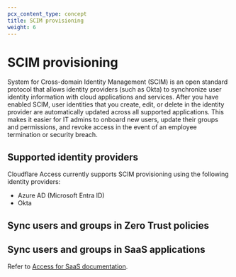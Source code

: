 ```yaml
---
pcx_content_type: concept
title: SCIM provisioning
weight: 6
---
```


# SCIM provisioning

System for Cross-domain Identity Management (SCIM) is an open standard protocol that allows identity providers (such as Okta) to synchronize user identity information with cloud applications and services. After you have enabled SCIM, user identities that you create, edit, or delete in the identity provider are automatically updated across all supported applications. This makes it easier for IT admins to onboard new users, update their groups and permissions, and revoke access in the event of an employee termination or security breach.

## Supported identity providers

Cloudflare Access currently supports SCIM provisioning using the following identity providers:

- Azure AD (Microsoft Entra ID)
- Okta

## Sync users and groups in Zero Trust policies



## Sync users and groups in SaaS applications

Refer to [Access for SaaS documentation](/cloudflare-one/applications/configure-apps/saas-apps/#scim-provisioning).